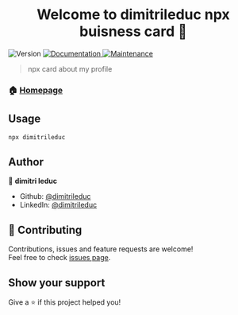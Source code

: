 <h1 align="center">Welcome to dimitrileduc npx buisness card 👋</h1>
<p>
  <img alt="Version" src="https://img.shields.io/badge/version-1.0.0-blue.svg?cacheSeconds=2592000" />
  <a href="https://github.com/dimitrileduc/npx-card#readme" target="_blank">
    <img alt="Documentation" src="https://img.shields.io/badge/documentation-yes-brightgreen.svg" />
  </a>
  <a href="https://github.com/dimitrileduc/npx-card/graphs/commit-activity" target="_blank">
    <img alt="Maintenance" src="https://img.shields.io/badge/Maintained%3F-yes-green.svg" />
  </a>
</p>

> npx card about my profile 

### 🏠 [Homepage](https://github.com/dimitrileduc/npx-card#readme)



## Usage

```sh
npx dimitrileduc
```



## Author

👤 **dimitri leduc**

* Github: [@dimitrileduc](https://github.com/dimitrileduc)
* LinkedIn: [@dimitrileduc](https://linkedin.com/in/dimitrileduc)

## 🤝 Contributing

Contributions, issues and feature requests are welcome!<br />Feel free to check [issues page](https://github.com/dimitrileduc/npx-card/issues). 

## Show your support

Give a ⭐️ if this project helped you!

